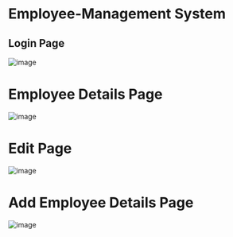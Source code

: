 # Employee-Management System

## Login Page

![image](https://github.com/SauravSamrutwar/Employee-Management/assets/134993496/019d5275-14ea-44a3-a421-13b88e0879e7)

# Employee Details Page

![image](https://github.com/SauravSamrutwar/Employee-Management/assets/134993496/db297c49-af25-4302-b4f3-4ca4b9df0cde)

# Edit Page

![image](https://github.com/SauravSamrutwar/Employee-Management/assets/134993496/ae0802b4-d812-41bc-9866-3cc388d1f0df)

# Add Employee Details Page

![image](https://github.com/SauravSamrutwar/Employee-Management/assets/134993496/b08588aa-25c1-4d5d-af1d-755ad7fbc6e5)
